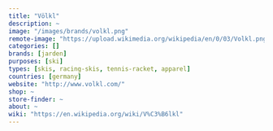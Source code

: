 ```yaml
---
title: "Völkl"
description: ~
image: "/images/brands/volkl.png"
remote-image: "https://upload.wikimedia.org/wikipedia/en/0/03/Volkl.png"
categories: []
brands: [jarden]
purposes: [ski]
types: [skis, racing-skis, tennis-racket, apparel]
countries: [germany]
website: "http://www.volkl.com/"
shop: ~
store-finder: ~
about: ~
wiki: "https://en.wikipedia.org/wiki/V%C3%B6lkl"
---
```

